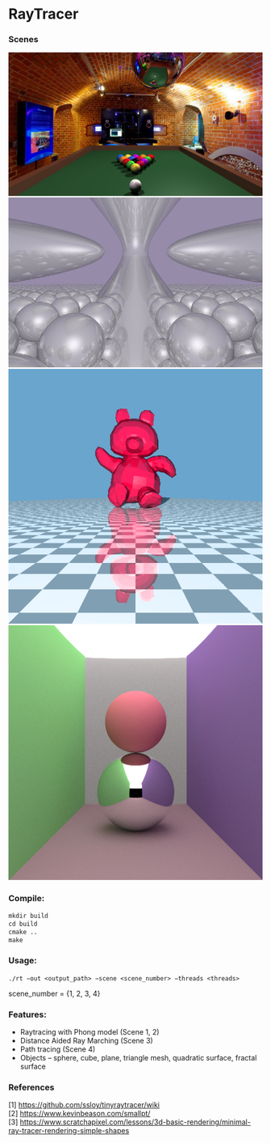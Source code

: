 # RayTracer
### Scenes
![scene1](/Output/Out_1.jpg)
![scene2](/Output/Out_3.jpg)
![scene3](/Output/Out_2.jpg)
![scene4](/Output/Out_4.jpg)

### Compile:
```
mkdir build
cd build
cmake .. 
make
```

### Usage:
```
./rt −out <output_path> −scene <scene_number> −threads <threads>
```
scene_number = {1, 2, 3, 4}

### Features:
* Raytracing with Phong model (Scene 1, 2)
* Distance Aided Ray Marching (Scene 3)
* Path tracing (Scene 4)
* Objects – sphere, cube, plane, triangle mesh, quadratic surface, fractal surface


### References
[1] https://github.com/ssloy/tinyraytracer/wiki  
[2] https://www.kevinbeason.com/smallpt/  
[3] https://www.scratchapixel.com/lessons/3d-basic-rendering/minimal-ray-tracer-rendering-simple-shapes  
